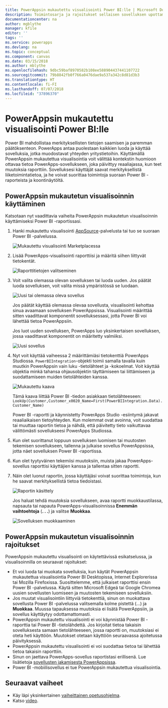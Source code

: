 ```yaml
---
title: PowerAppsin mukautettu visualisointi Power BI:lle | Microsoft Docs
description: Toimintosarja ja rajoitukset sellaisen sovelluksen upottamiseen, joka käyttää samaa tietolähdettä ja joka voidaan suodattaa muiden Power BI -raporttikohteiden mukaisesti
documentationcenter: na
author: mgblythe
manager: kfile
editor: ''
tags: ''
ms.service: powerapps
ms.devlang: na
ms.topic: conceptual
ms.component: canvas
ms.date: 03/15/2018
ms.author: mblythe
ms.openlocfilehash: 9dbc59baf8970582b108ee588904437441107722
ms.sourcegitcommit: 79b8842fb0f766a0476dae9a537a342c8d81d3b3
ms.translationtype: HT
ms.contentlocale: fi-FI
ms.lasthandoff: 07/07/2018
ms.locfileid: "37896370"
---
```

# <a name="powerapps-custom-visual-for-power-bi"></a>PowerAppsin mukautettu visualisointi Power BI:lle

Power BI mahdollistaa merkityksellisten tietojen saamisen ja paremman päätöksenteon. PowerApps antaa puolestaan kaikkien luoda ja käyttää sovelluksia, jotka muodostavat yhteyden yritystietoihin. Käyttämällä PowerAppsin mukautettua visualisointia voit välittää kontekstin huomioon ottavaa tietoa PowerApps-sovellukseen, joka päivittyy reaaliajassa, kun teet muutoksia raporttiin. Sovelluksesi käyttäjät saavat merkityksellistä liiketoimintatietoa, ja he voivat suorittaa toimintoja suoraan Power BI -raporteista ja koontinäytöltä.

## <a name="using-the-powerapps-custom-visual"></a>PowerAppsin mukautetun visualisoinnin käyttäminen

Katsotaan nyt vaadittavia vaiheita PowerAppsin mukautetun visualisoinnin käyttämiseksi Power BI -raportissasi.

1. Hanki mukautettu visualisointi [AppSource](https://appsource.microsoft.com/product/power-bi-visuals/WA104381378?tab=Overview)-palvelusta tai tuo se suoraan Power BI -palvelussa.

    ![Mukautettu visualisointi Marketplacessa](./media/powerapps-custom-visual/powerapps-store.png) 

2. Lisää PowerApps-visualisointi raporttiisi ja määritä siihen liittyvät tietokentät.

    ![Raporttitietojen valitseminen](./media/powerapps-custom-visual/add-visual-set-data.png)

3. Voit valita olemassa olevan sovelluksen tai luoda uuden. Jos päätät luoda sovelluksen, voit valita missä ympäristössä se luodaan.

    ![Uusi tai olemassa oleva sovellus](./media/powerapps-custom-visual/create-new-or-choose-app.png)

    Jos päätät käyttää olemassa olevaa sovellusta, visualisointi kehottaa sinua avaamaan sovelluksen PowerAppsissa. Visualisointi määrittää sitten vaadittavat komponentit sovelluksessasi, jotta Power BI voi lähettää tietoa PowerAppsiin.

    Jos luot uuden sovelluksen, PowerApps luo yksinkertaisen sovelluksen, jossa vaadittavat komponentit on määritetty valmiiksi.

    ![Uusi sovellus](./media/powerapps-custom-visual/new-app.png)

4. Nyt voit käyttää vaiheessa 2 määrittämiäsi tietokenttiä PowerApps Studiossa. `PowerBIIntegration`-objekti toimii samalla tavalla kuin muutkin PowerAppsin vain luku -tietolähteet ja -kokoelmat. Voit käyttää objektia minkä tahansa ohjausobjektin täyttämiseen tai liittämiseen ja suodattamiseen muiden tietolähteiden kanssa.

    ![Mukautettu kaava](./media/powerapps-custom-visual/custom-formula.png)

    Tämä kaava liittää Power BI -tiedon asiakkaan tietolähteeseen: `LookUp(Customer,Customer_x0020_Name=First(PowerBIIntegration.Data).Customer_Name)`

   Power BI -raportti ja käynnistetty PowerApps Studio -esiintymä jakavat reaaliaikaisen tietoyhteyden. Kun molemmat ovat avoinna, voit suodattaa tai muuttaa raportin tietoa ja nähdä, että päivitetty tieto vaikuttavaa välittömästi sovellukseesi PowerApps Studiossa.

5. Kun olet suorittanut loppuun sovelluksen luomisen tai muutosten tekemisen sovellukseen, tallenna ja julkaise sovellus PowerAppsissa, jotta näet sovelluksen Power BI -raportissa.

6. Kun olet tyytyväinen tekemiisi muutoksiin, muista jakaa PowerApps-sovellus raporttisi käyttäjien kanssa ja tallentaa sitten raportti.

7. Näin olet luonut raportin, jossa käyttäjäsi voivat suorittaa toimintoja, kun he saavat merkityksellistä tietoa tiedoistasi.

    ![Raportin käsittely](./media/powerapps-custom-visual/working-report.gif)

    Jos haluat tehdä muutoksia sovellukseen, avaa raportti muokkaustilassa, napsauta tai napauta PowerApps-visualisoinnissa **Enemmän vaihtoehtoja** (**. . .**) ja valitse **Muokkaa**.

    ![Sovelluksen muokkaaminen](./media/powerapps-custom-visual/edit-app.png)

## <a name="limitations-of-the-powerapps-custom-visual"></a>PowerAppsin mukautetun visualisoinnin rajoitukset

PowerAppsin mukautettu visualisointi on käytettävissä esikatselussa, ja visualisoinnilla on seuraavat rajoitukset:

- Et voi luoda tai muokata sovelluksia, kun käytät PowerAppsin mukautettua visualisointia Power BI Desktopissa, Internet Explorerissa tai Mozilla Firefoxissa. Suosittelemme, että julkaiset raporttisi ensin Power BI -palvelussa. Käytä sitten Microsoft Edgeä tai Google Chromea uusien sovellusten luomiseen ja muutosten tekemiseen sovelluksiin.
- Jos muutat visualisointiin liittyviä tietokenttiä, sinun on muokattava sovellusta Power BI -palvelussa valitsemalla kolme pistettä (...) ja **Muokkaa**. Muussa tapauksessa muutoksia ei lisätä PowerAppsiin, ja sovellus käyttäytyy odottamattomasti.
- PowerAppsin mukautettu visualisointi ei voi käynnistää Power BI -raporttia tai Power BI -tietolähdettä. Jos kirjoitat tietoa takaisin sovelluksesta samaan tietolähteeseen, jossa raportti on, muutoksiasi ei oteta heti käyttöön. Muutokset otetaan käyttöön seuraavassa ajoitetussa päivityksessä.
- PowerAppsin mukautettu visualisointi ei voi suodattaa tietoa tai lähettää tietoa takaisin raporttiin.
- Sinun on jaettava PowerApps-sovellus raportistasi erillisenä. Lue lisätietoja [sovellusten jakamisesta PowerAppsissa](share-app.md).
- Power BI -mobiilisovellus ei tue PowerAppsin mukautettua visualisointia.

## <a name="next-steps"></a>Seuraavat vaiheet

* Käy läpi yksinkertainen [vaiheittainen opetusohjelma](embed-powerapps-powerbi.md).
* Katso [video](https://aka.ms/powerappscustomvisualvideo).